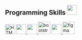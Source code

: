 <h2> Programming Skills <img src = "https://media2.giphy.com/media/QssGEmpkyEOhBCb7e1/giphy.gif?cid=ecf05e47a0n3gi1bfqntqmob8g9aid1oyj2wr3ds3mg700bl&rid=giphy.gif" width = 32px> </h2>
<!--HTML-->
<a href="https://developer.mozilla.org/en-US/docs/Web/HTML" target="_blank">
<img width ='32px' src ='https://raw.githubusercontent.com/rahulbanerjee26/githubAboutMeGenerator/main/icons/html.svg' alt="HTML"></a>
<!--CSS-->
<a href="https://developer.mozilla.org/en-US/docs/Web/CSS" target="_blank">
<img width ='32px' src ='https://raw.githubusercontent.com/rahulbanerjee26/githubAboutMeGenerator/main/icons/css.svg'> </a>
<!--JS-->
<a href="https://developer.mozilla.org/en-US/docs/Web/JavaScript" target="_blank">
<img width ='32px' src ='https://raw.githubusercontent.com/rahulbanerjee26/githubAboutMeGenerator/main/icons/javascript.svg'> </a>
<!--Boostrap-->
<a href="https://getbootstrap.com" target="_blank">
<img width="40px" src="https://github.com/abdoachhoubi/abdoachhoubi/blob/main/svgs/bootstrap.svg" alt="bootstrap"></a>
<!--Android-->
<a href= https://github.com/iqbaalrith56?tab=repositories&q=&type=&language=android&sort= >
<img width ='32px' src ='https://raw.githubusercontent.com/rahulbanerjee26/githubAboutMeGenerator/main/icons/android.svg'> </a>
<!--Figma-->
<a margin="10" href="https://figma.com" target="_blank">
<img margin="10px" height="40" src="https://github.com/abdoachhoubi/abdoachhoubi/blob/main/svgs/figma.svg" alt="figma"></a>

